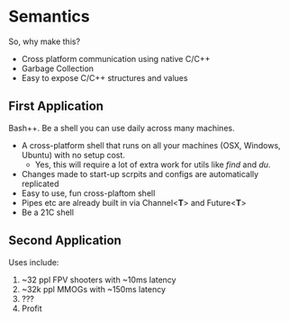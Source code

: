 # Semantics

So, why make this?

* Cross platform communication using native C/C++
* Garbage Collection
* Easy to expose C/C++ structures and values

## First Application

Bash++. Be a shell you can use daily across many machines.

* A cross-platform shell that runs on all your machines (OSX, Windows, Ubuntu) with no setup cost.
  * Yes, this will require a lot of extra work for utils like *find* and *du*.
* Changes made to start-up scrpits and configs are automatically replicated
* Easy to use, fun cross-plaftom shell
* Pipes etc are already built in via Channel\<**T**\> and Future\<**T**\>
* Be a 21C shell

## Second Application

Uses include:

1. ~32 ppl FPV shooters with ~10ms latency
1. ~32k ppl MMOGs with ~150ms latency
1. ???
1. Profit
